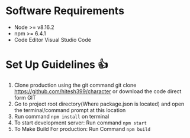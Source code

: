 # Software Requirements
- Node >= v8.16.2
- npm >= 6.4.1
- Code Editor Visual Studio Code

# Set Up Guidelines :+1:
1. Clone production using the git command git clone https://github.com/hitesh399/character or download the code direct form GIT
2. Go to project root directory(Where package.json is located) and open the terminal/command prompt at this location
3. Run command `npm install` on terminal
4. To start development server: Run command `npm start`
5. To Make Build For production: Run Command `npm build`
